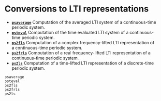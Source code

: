 # Conversions to LTI representations

* **[`psaverage`](@ref)**  Computation of the averaged LTI system of a continuous-time periodic system.
* **[`psteval`](@ref)**  Computation of the time evaluated LTI system of a continuous-time periodic system.
* **[`ps2fls`](@ref)**  Computation of a complex frequency-lifted LTI representation of a continuous-time periodic system. 
* **[`ps2frls`](@ref)**  Computation of a real frequency-lifted LTI representation of a continuous-time periodic system. 
* **[`ps2ls`](@ref)**  Computation of a time-lifted LTI representation of a discrete-time periodic system. 

```@docs
psaverage
psteval
ps2fls
ps2frls
ps2ls
```
